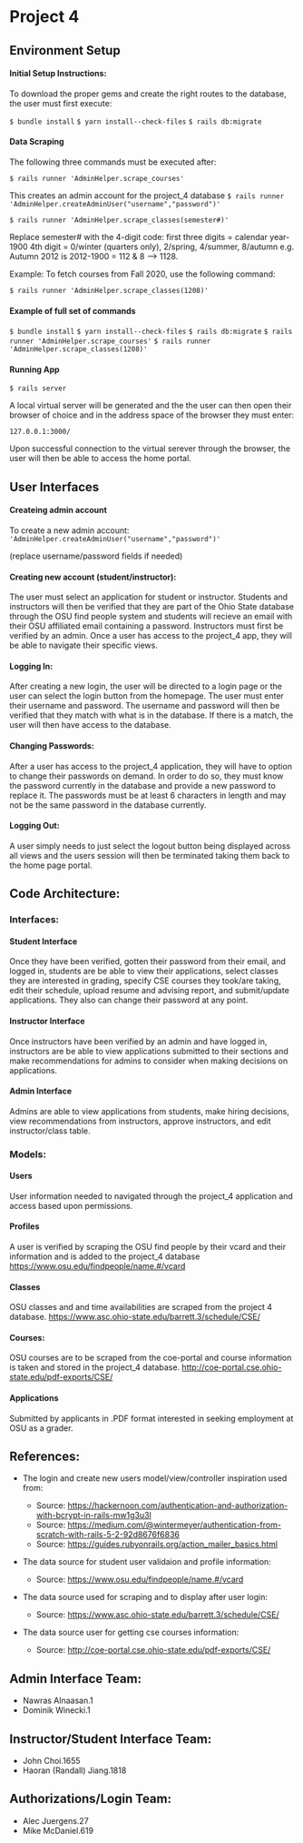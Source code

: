 # Project 4
## Environment Setup
#### Initial Setup Instructions:
To download the proper gems and create the right routes to the database, the user must first execute:

`$ bundle install`
`$ yarn install--check-files`
`$ rails db:migrate`

#### Data Scraping
The following three commands must be executed after:

`$ rails runner 'AdminHelper.scrape_courses'`

This creates an admin account for the project_4 database
`$ rails runner 'AdminHelper.createAdminUser("username","password")'`

`$ rails runner 'AdminHelper.scrape_classes(semester#)'`

Replace semester# with the 4-digit code:
first three digits = calendar year-1900
4th digit = 0/winter (quarters only), 2/spring, 4/summer, 8/autumn
e.g. Autumn 2012 is 2012-1900 = 112 & 8 --> 1128.

Example: To fetch courses from Fall 2020, use the following command:

`$ rails runner 'AdminHelper.scrape_classes(1208)'`

#### Example of full set of commands
`$ bundle install`
`$ yarn install--check-files`
`$ rails db:migrate`
`$ rails runner 'AdminHelper.scrape_courses'`
`$ rails runner 'AdminHelper.scrape_classes(1208)'`

#### Running App

`$ rails server`

A local virtual server will be generated and the the user can then open their browser of choice and in the address space of the browser they must enter:

`127.0.0.1:3000/`

Upon successful connection to the virtual serever through the browser, the user will then be able to access the home portal.


## User Interfaces

#### Createing admin account
To create a new admin account:
`'AdminHelper.createAdminUser("username","password")'`

(replace username/password fields if needed)

#### Creating new account (student/instructor):
The user must select an application for student or instructor. Students and instructors will then be verified that they are part of the Ohio State database through the OSU find people system and students will recieve an email with their OSU affiliated email containing a password. Instructors must first be verified by an admin. Once a user has access to the project_4 app, they will be able to navigate their specific views.

#### Logging In:
After creating a new login, the user will be directed to a login page or the user can select the login button from the homepage. The user must enter their username and password. The username and password will then be verified that they match with what is in the database. If there is a match, the user will then have access to the database. 

#### Changing Passwords:
After a user has access to the project_4 application, they will have to option to change their passwords on demand. In order to do so, they must know the password currently in the database and provide a new password to replace it. The passwords must be at least 6 characters in length and may not be the same password in the database currently.

#### Logging Out:
A user simply needs to just select the logout button being displayed across all views and the users session will then be terminated taking them back to the home page portal.

## Code Architecture: 

### Interfaces:

#### Student Interface

Once they have been verified, gotten their password from their email, and logged in, students are be able to view their applications, select classes they are interested in grading, specify CSE courses they took/are taking, edit their schedule, upload resume and advising report, and submit/update applications.  They also can change their password at any point.

#### Instructor Interface

Once instructors have been verified by an admin and have logged in, instructors are be able to view applications submitted to their sections and make recommendations for admins to consider when making decisions on applications.

#### Admin Interface

Admins are able to view applications from students, make hiring decisions, view recommendations from instructors, approve instructors, and edit instructor/class table.

### Models:

#### Users

User information needed to navigated through the project_4 application and access based upon permissions.

#### Profiles

A user is verified by scraping the OSU find people by their vcard and their information and is added to the project_4 database
https://www.osu.edu/findpeople/name.#/vcard

#### Classes

OSU classes and and time availabilities are scraped from the project 4 database.
https://www.asc.ohio-state.edu/barrett.3/schedule/CSE/

#### Courses:

OSU courses are to be scraped from the coe-portal and course information is taken and stored in the project_4 database.
http://coe-portal.cse.ohio-state.edu/pdf-exports/CSE/

#### Applications

Submitted by applicants in .PDF format interested in seeking employment at OSU as a grader. 

## References:

* The login and create new users model/view/controller inspiration used from:
    * Source: https://hackernoon.com/authentication-and-authorization-with-bcrypt-in-rails-mw1g3u3l
    * Source: https://medium.com/@wintermeyer/authentication-from-scratch-with-rails-5-2-92d8676f6836
    * Source: https://guides.rubyonrails.org/action_mailer_basics.html

* The data source for student user validaion and profile information:
    * Source: https://www.osu.edu/findpeople/name.#/vcard

* The data source used for scraping and to display after user login:
    * Source: https://www.asc.ohio-state.edu/barrett.3/schedule/CSE/
	
* The data source user for getting cse courses information:
    * Source: http://coe-portal.cse.ohio-state.edu/pdf-exports/CSE/

## Admin Interface Team:
* Nawras Alnaasan.1
* Dominik Winecki.1

## Instructor/Student Interface Team:
* John Choi.1655
* Haoran (Randall) Jiang.1818

## Authorizations/Login Team:
* Alec Juergens.27
* Mike McDaniel.619
